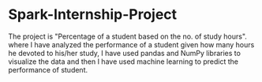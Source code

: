 # Spark-Internship-Project
The project is "Percentage of a student based on the no. of study hours". where I have analyzed the performance of a student given how many hours he devoted to his/her study, I have used pandas and NumPy libraries to visualize the data and then I have used machine learning to predict the performance of student.
